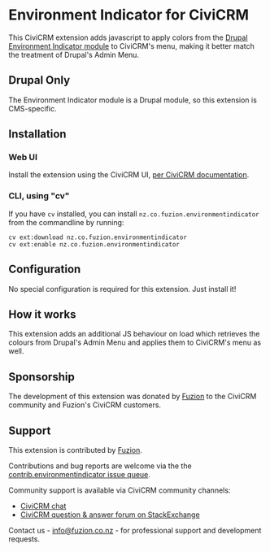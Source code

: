 # Environment Indicator for CiviCRM

This CiviCRM extension adds javascript to apply colors from the [Drupal Environment Indicator module](https://drupal.org/project/environment_indicator) to CiviCRM's menu, making it better match the treatment of Drupal's Admin Menu.

## Drupal Only

The Environment Indicator module is a Drupal module, so this extension is CMS-specific.

## Installation

### Web UI

Install the extension using the CiviCRM UI, [per CiviCRM documentation](https://docs.civicrm.org/user/en/4.7/introduction/extensions/#installing-extensions).

### CLI, using "cv"

If you have `cv` installed, you can install `nz.co.fuzion.environmentindicator` from the commandline by running:

    cv ext:download nz.co.fuzion.environmentindicator
    cv ext:enable nz.co.fuzion.environmentindicator

## Configuration

No special configuration is required for this extension. Just install it!

## How it works

This extension adds an additional JS behaviour on load which retrieves the colours from Drupal's Admin Menu and applies them to CiviCRM's menu as well.

## Sponsorship

The development of this extension was donated by [Fuzion](https://fuzion.co.nz) to the CiviCRM community and Fuzion's CiviCRM customers.

## Support

This extension is contributed by [Fuzion](https://www.fuzion.co.nz). 

Contributions and bug reports are welcome via the the [contrib.environmentindicator issue queue](https://github.com/fuzionnz/contrib.environmentindicator/issues).

Community support is available via CiviCRM community channels:

* [CiviCRM chat](https://chat.civicrm.org)
* [CiviCRM question & answer forum on StackExchange](https://civicrm.stackexchange.com)

Contact us - info@fuzion.co.nz - for professional support and development requests.
